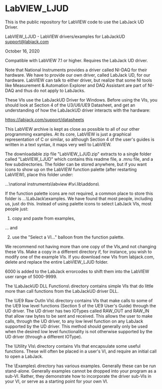 # LabVIEW_LJUD
This is the public repository for LabVIEW code to use the LabJack UD Driver.

LabVIEW_LJUD - LabVIEW drivers/examples for LabJackUD
support@labjack.com

October 16, 2020

Compatible with LabVIEW 7.1 or higher.  Requires the
LabJack UD driver.

Note that National Instruments provides a driver called NI-DAQ
for their hardware.  We have to provide our own driver, called
LabJack UD, for our hardware.  LabVIEW can talk to either driver,
but realize that some NI tools like Measurement & Automation
Explorer and DAQ Assistant are part of NI-DAQ and thus do
not apply to LabJacks.

These VIs use the LabJackUD Driver for Windows. Before using
the VIs, you should look at Section 4 of the U3/U6/UE9 Datasheet,
and get an understanding of how the LabJackUD driver
interacts with the hardware:

https://labjack.com/support/datasheets

This LabVIEW archive is kept as close as possible to all of
our other programming examples.  At its core, LabVIEW is just
a graphical representation of C or similar, so although
Section 4 of the user's guides is written in a text syntax,
it maps very well to LabVIEW.

The downloadable zip file "LabVIEW_LJUD.zip" extracts to a single
folder called "LabVIEW_LJUD" which contains this readme file, a
.mnu file, and a few subdirectories.  The folder can be stored
anywhere, but if you want icons to show up on the LabVIEW function
palette (after restarting LabVIEW), place this folder under:

...\national instruments\labview #\vi.lib\addons\

If the function palette icons are not required, a common place to
store this folder is ...\LabJack\examples\.  We have found that most
people, including us, just do this.  Instead of using palette icons
to select LabJack VIs, most people just:

   1)  copy and paste from examples,

... and

   2) use the "Select a VI..." balloon from the function palette.


We recommend not having more than one copy of the VIs,and not changing
these VIs.  Make a copy in a different directory if, for instance, you
wish to modify one of the example VIs.  If you download new VIs
from labjack.com, delete and replace the entire LabVIEW_LJUD folder.


6000 is added to the LabJack errorcodes to shift them into the LabVIEW
user range of 5000-9999.


The \LabJackUD DLL Functions\ directory contains simple VIs that do little
more than call functions from the LabJackUD driver DLL.

The \UE9 Raw OutIn VIs\ directory contains VIs that make calls to some of
the UE9 low level functions (Section 5 of the UE9 User's Guide) through
the UD driver.  The UD driver has two IOTypes called RAW_OUT and RAW_IN
that allow raw bytes to be sent and received.  This allows the user to
make calls, through the UD driver, to any low level function on any 
LabJack supported by the UD driver.  This method should generally only
be used when the desired low level functionality is not otherwise
supported by the UD driver (through a different IOType).

The \Utility VIs\ directory contains VIs that encapsulate some useful
functions.  These will often be placed in a user's VI, and require
an initial call to open a LabJack.

The \Examples\ directory has various examples.  Generally these can
be run stand-alone.  Generally examples cannot be dropped into your
program as a sub-VI.  Rather, they demonstrate how to incorporate
the driver sub-VIs in your VI, or serve as a starting point for your
own VI.

